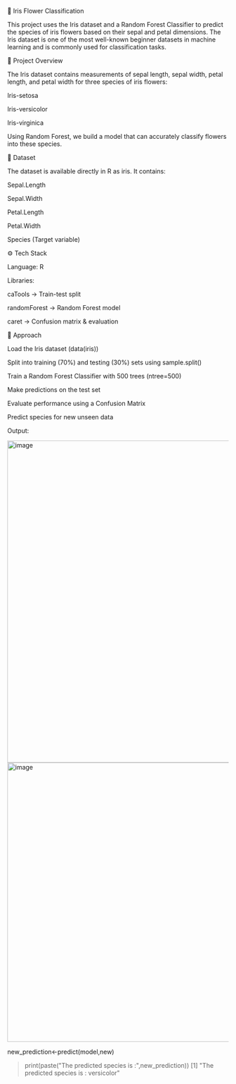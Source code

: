 🌸 Iris Flower Classification 

This project uses the Iris dataset and a Random Forest Classifier to predict the species of iris flowers based on their sepal and petal dimensions. The Iris dataset is one of the most well-known beginner datasets in machine learning and is commonly used for classification tasks.

📌 Project Overview

The Iris dataset contains measurements of sepal length, sepal width, petal length, and petal width for three species of iris flowers:

Iris-setosa

Iris-versicolor

Iris-virginica

Using Random Forest, we build a model that can accurately classify flowers into these species.

📂 Dataset

The dataset is available directly in R as iris. It contains:

Sepal.Length

Sepal.Width

Petal.Length

Petal.Width

Species (Target variable)

⚙️ Tech Stack

Language: R

Libraries:

caTools → Train-test split

randomForest → Random Forest model

caret → Confusion matrix & evaluation

🔎 Approach

Load the Iris dataset (data(iris))

Split into training (70%) and testing (30%) sets using sample.split()

Train a Random Forest Classifier with 500 trees (ntree=500)

Make predictions on the test set

Evaluate performance using a Confusion Matrix

Predict species for new unseen data

Output:

<img width="1277" height="731" alt="image" src="https://github.com/user-attachments/assets/358e447d-3be1-46bc-b95c-3c2e82de566e" />


<img width="603" height="634" alt="image" src="https://github.com/user-attachments/assets/48bd30f1-5959-414c-aece-a4e13518ae73" />

new_prediction<-predict(model,new)
> print(paste("The predicted species is :",new_prediction))
[1] "The predicted species is : versicolor"


